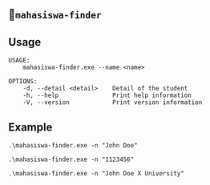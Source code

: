 ## 🧍```mahasiswa-finder```

## Usage
```
USAGE:
    mahasiswa-finder.exe --name <name>

OPTIONS:
    -d, --detail <detail>    Detail of the student
    -h, --help               Print help information
    -V, --version            Print version information
```
		
## Example
```.\mahasiswa-finder.exe -n "John Doe"```

```.\mahasiswa-finder.exe -n "1123456"```

```.\mahasiswa-finder.exe -n "John Doe X University"```
